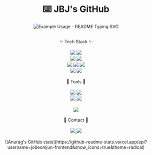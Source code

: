 <p align="center">
  <h1 align="center">⌨️ JBJ's GitHub</h3>
</p>

<p align="center">
  <img src="https://readme-typing-svg.demolab.com/?lines=Welcome+to+JBJ's+GitHub!;조범준의+깃허브에+오신걸+환영합니다!;&font=Fira%20Code&center=true&width=380&height=50&duration=4000&pause=1000" alt="Example Usage - README Typing SVG">
</p>

<br/>

<div align="center">
✨ Tech Stack ✨
<br/>
<br/>
<img src="https://img.shields.io/badge/react-61DAFB?style=for-the-badge&logo=react&logoColor=FFFFFF" />
<img src="https://img.shields.io/badge/html5-E34F26?style=for-the-badge&logo=html5&logoColor=FFFFFF" />
<br/>
<img src="https://img.shields.io/badge/javascript-F7DF1E?style=for-the-badge&logo=javascript&logoColor=20232a" />
<img src="https://img.shields.io/badge/typescript-3178C6?style=for-the-badge&logo=typescript&logoColor=FFFFFF" />
<br/>
<img src="https://img.shields.io/badge/tailwind+css-06B6D4?style=for-the-badge&logo=tailwindcss&logoColor=FFFFFF" />
<img src="https://img.shields.io/badge/vanillaextractcss-ECD53F?style=for-the-badge&logo=vanillaextractcss&logoColor=20232a" />
<img src="https://img.shields.io/badge/css3-1572B6?style=for-the-badge&logo=css3&logoColor=FFFFFF" />
<br/>
<img src="https://img.shields.io/badge/tanstackquery-FF4154?style=for-the-badge&logo=reactquery&logoColor=FFFFFF" />
<img src="https://img.shields.io/badge/reactrouter-CA4245?style=for-the-badge&logo=reactrouter&logoColor=FFFFFF" />
</div>
<br/>
<div align="center">
🔨 Tools 🔨
<br/>
<br/>
<img src="https://img.shields.io/badge/git-F05032?style=for-the-badge&logo=git&logoColor=FFFFFF" />
<img src="https://img.shields.io/badge/github-181717?style=for-the-badge&logo=github&logoColor=FFFFFF" />
<br/>
<img src="https://img.shields.io/badge/notion-FFFFFF?style=for-the-badge&logo=notion&logoColor=20232a" />
<img src="https://img.shields.io/badge/figma-F24E1E?style=for-the-badge&logo=figma&logoColor=FFFFFF" />
<br/>
<br/>
<img src="https://img.shields.io/badge/vscode-20232a?style=for-the-badge&logo=vscode&logoColor=61DAFB" />
</div>
<br/>
<div align="center">
📌 Contact 📌
<br/>
<br/>
<a href="https://velog.io/@oreasvv/posts" target="_blank">
<img src="https://img.shields.io/badge/velog-20C997?style=for-the-badge&logo=velog&logoColor=FFFFFF" />
</a>
<img src="https://img.shields.io/badge/oreasv3@gmail.com-EA4335?style=for-the-badge&logo=gmail&logoColor=FFFFFF" />
</div>

<br/>

<div align="center">
  ![Anurag's GitHub stats](https://github-readme-stats.vercel.app/api?username=jobeomjun-frontend&show_icons=true&theme=radical)
</div>
